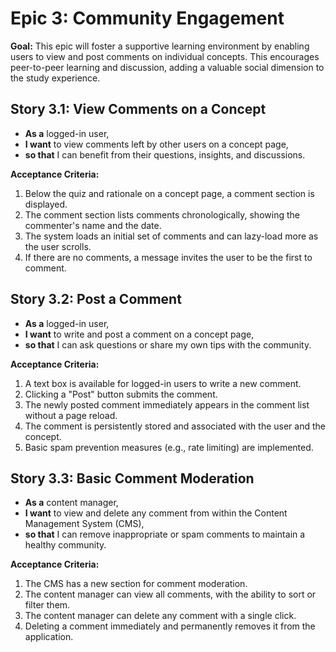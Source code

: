 # Epic 3: Community Engagement

**Goal:** This epic will foster a supportive learning environment by enabling users to view and post comments on individual concepts. This encourages peer-to-peer learning and discussion, adding a valuable social dimension to the study experience.

## Story 3.1: View Comments on a Concept

*   **As a** logged-in user,
*   **I want** to view comments left by other users on a concept page,
*   **so that** I can benefit from their questions, insights, and discussions.

**Acceptance Criteria:**
1.  Below the quiz and rationale on a concept page, a comment section is displayed.
2.  The comment section lists comments chronologically, showing the commenter's name and the date.
3.  The system loads an initial set of comments and can lazy-load more as the user scrolls.
4.  If there are no comments, a message invites the user to be the first to comment.

## Story 3.2: Post a Comment

*   **As a** logged-in user,
*   **I want** to write and post a comment on a concept page,
*   **so that** I can ask questions or share my own tips with the community.

**Acceptance Criteria:**
1.  A text box is available for logged-in users to write a new comment.
2.  Clicking a "Post" button submits the comment.
3.  The newly posted comment immediately appears in the comment list without a page reload.
4.  The comment is persistently stored and associated with the user and the concept.
5.  Basic spam prevention measures (e.g., rate limiting) are implemented.

## Story 3.3: Basic Comment Moderation

*   **As a** content manager,
*   **I want** to view and delete any comment from within the Content Management System (CMS),
*   **so that** I can remove inappropriate or spam comments to maintain a healthy community.

**Acceptance Criteria:**
1.  The CMS has a new section for comment moderation.
2.  The content manager can view all comments, with the ability to sort or filter them.
3.  The content manager can delete any comment with a single click.
4.  Deleting a comment immediately and permanently removes it from the application.
